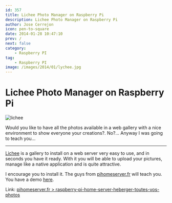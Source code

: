 ```yaml
---
id: 357
title: Lichee Photo Manager on Raspberry Pi
description: Lichee Photo Manager on Raspberry Pi
author: Jose Cerrejon
icon: pen-to-square
date: 2014-01-28 10:47:10
prev: /
next: false
category:
    - Raspberry PI
tag:
    - Raspberry PI
image: /images/2014/01/lychee.jpg
---
```


# Lichee Photo Manager on Raspberry Pi

![lichee](/images/2014/01/lychee.jpg)

Would you like to have all the photos available in a web gallery with a nice environment to show everyone your creations?. No?... Anyway I was going to teach you...

---

[Lichee](https://lychee.electerious.com) is a gallery to install on a web server very easy to use, and in seconds you have it ready. With it you will be able to upload your pictures, manage like a native application and is quite attractive.

I encourage you to install it. The guys from [pihomeserver.fr](https://www.pihomeserver.fr) will teach you. You have a demo [here](https://electerious.com/lychee_demo/).

Link: [pihomeserver.fr > raspberry-pi-home-server-heberger-toutes-vos-photos](https://www.pihomeserver.fr/en/2014/01/23/raspberry-pi-home-server-heberger-toutes-vos-photos/)
